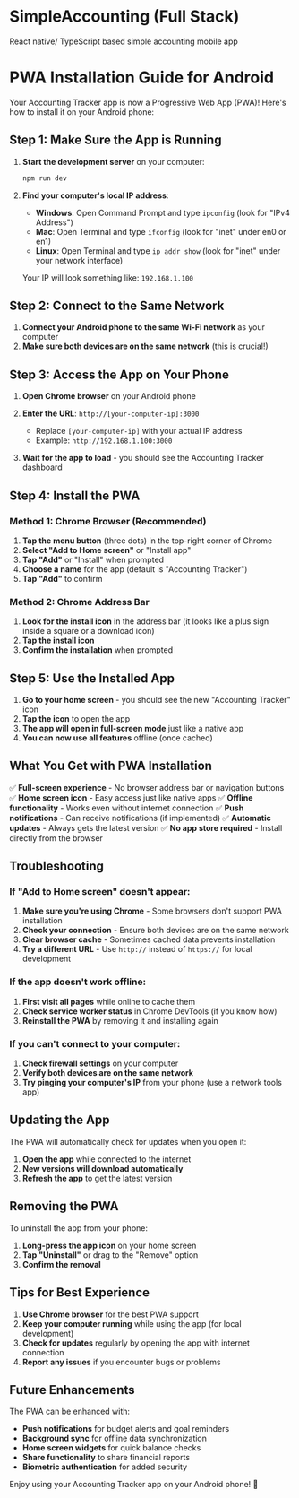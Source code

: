 # SimpleAccounting (Full Stack)
React native/ TypeScript based simple accounting mobile app

# PWA Installation Guide for Android

Your Accounting Tracker app is now a Progressive Web App (PWA)! Here's how to install it on your Android phone:

## Step 1: Make Sure the App is Running

1. **Start the development server** on your computer:
   ```bash
   npm run dev
   ```

2. **Find your computer's local IP address**:
   - **Windows**: Open Command Prompt and type `ipconfig` (look for "IPv4 Address")
   - **Mac**: Open Terminal and type `ifconfig` (look for "inet" under en0 or en1)
   - **Linux**: Open Terminal and type `ip addr show` (look for "inet" under your network interface)

   Your IP will look something like: `192.168.1.100`

## Step 2: Connect to the Same Network

1. **Connect your Android phone to the same Wi-Fi network** as your computer
2. **Make sure both devices are on the same network** (this is crucial!)

## Step 3: Access the App on Your Phone

1. **Open Chrome browser** on your Android phone
2. **Enter the URL**: `http://[your-computer-ip]:3000`
   - Replace `[your-computer-ip]` with your actual IP address
   - Example: `http://192.168.1.100:3000`

3. **Wait for the app to load** - you should see the Accounting Tracker dashboard

## Step 4: Install the PWA

### Method 1: Chrome Browser (Recommended)

1. **Tap the menu button** (three dots) in the top-right corner of Chrome
2. **Select "Add to Home screen"** or "Install app"
3. **Tap "Add"** or "Install" when prompted
4. **Choose a name** for the app (default is "Accounting Tracker")
5. **Tap "Add"** to confirm

### Method 2: Chrome Address Bar

1. **Look for the install icon** in the address bar (it looks like a plus sign inside a square or a download icon)
2. **Tap the install icon**
3. **Confirm the installation** when prompted

## Step 5: Use the Installed App

1. **Go to your home screen** - you should see the new "Accounting Tracker" icon
2. **Tap the icon** to open the app
3. **The app will open in full-screen mode** just like a native app
4. **You can now use all features** offline (once cached)

## What You Get with PWA Installation

✅ **Full-screen experience** - No browser address bar or navigation buttons
✅ **Home screen icon** - Easy access just like native apps
✅ **Offline functionality** - Works even without internet connection
✅ **Push notifications** - Can receive notifications (if implemented)
✅ **Automatic updates** - Always gets the latest version
✅ **No app store required** - Install directly from the browser

## Troubleshooting

### If "Add to Home screen" doesn't appear:

1. **Make sure you're using Chrome** - Some browsers don't support PWA installation
2. **Check your connection** - Ensure both devices are on the same network
3. **Clear browser cache** - Sometimes cached data prevents installation
4. **Try a different URL** - Use `http://` instead of `https://` for local development

### If the app doesn't work offline:

1. **First visit all pages** while online to cache them
2. **Check service worker status** in Chrome DevTools (if you know how)
3. **Reinstall the PWA** by removing it and installing again

### If you can't connect to your computer:

1. **Check firewall settings** on your computer
2. **Verify both devices are on the same network**
3. **Try pinging your computer's IP** from your phone (use a network tools app)

## Updating the App

The PWA will automatically check for updates when you open it:
1. **Open the app** while connected to the internet
2. **New versions will download automatically**
3. **Refresh the app** to get the latest version

## Removing the PWA

To uninstall the app from your phone:
1. **Long-press the app icon** on your home screen
2. **Tap "Uninstall"** or drag to the "Remove" option
3. **Confirm the removal**

## Tips for Best Experience

1. **Use Chrome browser** for the best PWA support
2. **Keep your computer running** while using the app (for local development)
3. **Check for updates** regularly by opening the app with internet connection
4. **Report any issues** if you encounter bugs or problems

## Future Enhancements

The PWA can be enhanced with:
- **Push notifications** for budget alerts and goal reminders
- **Background sync** for offline data synchronization
- **Home screen widgets** for quick balance checks
- **Share functionality** to share financial reports
- **Biometric authentication** for added security

Enjoy using your Accounting Tracker app on your Android phone! 🎉

